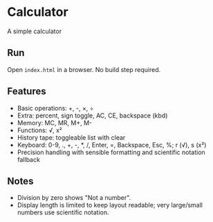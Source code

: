 # Calculator

A simple calculator

## Run

Open `index.html` in a browser. No build step required.

## Features

- Basic operations: +, -, ×, ÷
- Extra: percent, sign toggle, AC, CE, backspace (kbd)
- Memory: MC, MR, M+, M-
- Functions: √, x²
- History tape: toggleable list with clear
- Keyboard: 0-9, ., +, -, *, /, Enter, =, Backspace, Esc, %; r (√), s (x²)
- Precision handling with sensible formatting and scientific notation fallback

## Notes

- Division by zero shows "Not a number".
- Display length is limited to keep layout readable; very large/small numbers use scientific notation.



